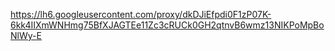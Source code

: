 https://lh6.googleusercontent.com/proxy/dkDJiEfpdi0F1zP07K-6kk4IIXmWNHmg75BfXJAGTEe11Zc3cRUCk0GH2qtnvB6wmz13NIKPoMpBoNlWy-E
